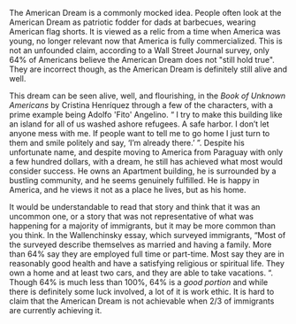 The American Dream is a commonly mocked idea. People often look at the American Dream as patriotic fodder for dads at barbecues, wearing American flag shorts. It is viewed as a relic from a time when America was young, no longer relevant now that America is fully commercialized. This is not an unfounded claim, according to a Wall Street Journal survey, only 64% of Americans believe the American Dream does not "still hold true". They are incorrect though, as the American Dream is definitely still alive and well.

This dream can be seen alive, well, and flourishing, in the *Book of Unknown Americans* by Cristina Henríquez through a few of the characters, with a prime example being Adolfo 'Fito' Angelino. “ I try to make this building like an island for all of us washed ashore refugees. A safe harbor. I don’t let anyone mess with me. If people want to tell me to go home I just turn to them and smile politely and say, ‘I’m already there.’ ”. Despite his unfortunate name, and despite moving to America from Paraguay with only a few hundred dollars, with a dream, he still has achieved what most would consider success. He owns an Apartment building, he is surrounded by a bustling community, and he seems genuinely fulfilled. He is happy in America, and he views it not as a place he lives, but as his home. 


It would be understandable to read that story and think that it was an uncommon one, or a story that was not representative of what was happening for a majority of immigrants, but it may be more common than you think. In the Wallenchinsky essay, which surveyed immigrants, “Most of the surveyed describe themselves as married and having a family. More than 64% say they are employed full time or part-time. Most say they are in reasonably good health and have a satisfying religious or spiritual life. They own a home and at least two cars, and they are able to take vacations. “. Though 64% is much less than 100%, 64% is a *good portion* and while there is definitely some luck involved, a lot of it is work ethic. It is hard to claim that the American Dream is not achievable when 2/3 of immigrants are currently achieving it. 

